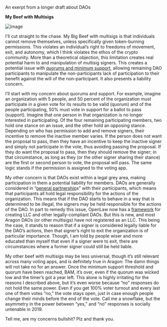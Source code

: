 An exerpt from a longer draft about DAOs

**My Beef with Multisigs**

![image](https://user-images.githubusercontent.com/41302870/60468574-f0816d80-9c0e-11e9-9559-69c56c674c6f.png)

I'll cut straight to the chase. My Big Beef with multisigs is that individuals cannot remove
themselves, unless specifically given token-burning permissions. This violates
an individual’s right to freedoms of movement, exit, and autonomy, which I think
violates the ethos of the crypto community. More than a theoretical objection,
this limitation creates real potential harm to and manipulation of multisig
signers. This creates a potential issue with [quorums and minimum
support](https://help.aragon.org/article/21-permissions), allowing remaining DAO
participants to manipulate the non-participants lack of participation to their
benefit against the will of the non-participant. It also presents a liability
concern.

I’ll start with my concern about quorums and support. For example, imagine an
organization with 5 people, and 50 percent of the organization must participate
in a given vote for its results to be valid (quorum) and of the people
participating, 50% must vote in support for a ballot to pass (support). Imagine
that one person in that organization is no longer interested in participating.
Of the four remaining participating members, two hold one stance on an issue,
and the other hold an opposing stance. Depending on who has permission to add
and remove signers, their incentive to remove the inactive member varies. If the
person does not want the proposal to pass, then they have an incentive to keep
the inactive signer and simply not participate in the vote, thus avoiding
passing the proposal. If they do want the proposal to pass, then they should
remove the signer; in that circumstance, as long as they (or the other signer
sharing their stance) are the first or second person to vote, the proposal will
pass. The same logic stands if the permission is assigned to the voting app.

My other concern is that DAOs exist within a legal grey area, making
participation in them a potential liability for members. DAOs are generally
considered in “[general
partnership](https://www.investopedia.com/terms/g/generalpartnership.asp)s” with
their participants, which means that participants all hold legal responsibility
for the actions of the organization. This means that if the DAO starts to behave
in a way that is determined to be illegal, the signers may be held responsible
for the actions of the DAO. In part to remedy this issue, OpenLaw now has a
[framework](https://medium.com/@OpenLawOfficial/the-era-of-legally-compliant-daos-491edf88fed0)
for creating LLC and other legally-compliant DAOs. But this is new, and most
Aragon DAOs (or other multisigs) have not registered as an LLC. This being the
case, it stands to reason that if a signer is considered legally liable for the
DAO’s actions, then that signer’s right to exit the organization is of
particular importance. Though, I am told by people wiser and more educated than
myself that even if a signer were to exit, there are circumstances where a
former signer could still be held liable.

My other beef with multisigs may be less universal, though it’s still relevant across many voting apps, and is definitely true in Aragon: The damn things will not take no for an answer. Once the minimum support threshold and quorum have been reached, BAM, it’s over, even if the quorum was wicked low and the timer’s got a year left. This alone is highly irritating for the reasons I described above, but it’s even worse because “no” responses do not hold the same power. Even if you get 100% voter turnout and every last one of them votes “no,” the vote stays open, just in case enough people change their minds before the end of the vote. Call me a snowflake, but the asymmetry in the power between “yes,” and “no” responses is socially untenable in 2019.  

Tell me, are my concerns bullshit? Plz and thank you.
